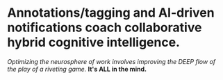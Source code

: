 # Annotations/tagging and AI-driven notifications coach collaborative hybrid cognitive intelligence.

*Optimizing the neurosphere of work involves improving the DEEP flow of the play of a riveting game.* **It's ALL in the mind.**
